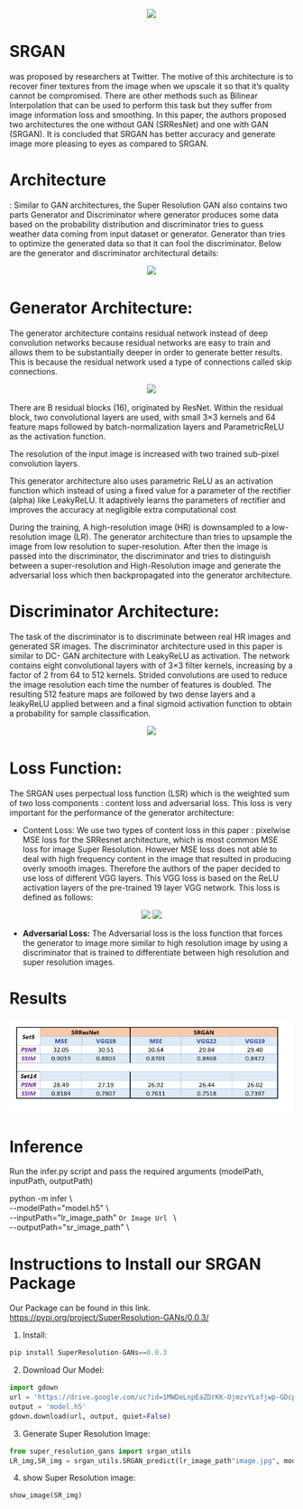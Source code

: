 <p  align="center">
<img src="https://user-images.githubusercontent.com/45875057/147377970-41846090-aeb3-4600-97a3-85566f94f982.png">
</p>


<h1>SRGAN</h1>
<p> was proposed by researchers at Twitter. The motive of this architecture is to recover finer textures from the image when we upscale it so that it’s quality cannot be compromised. There are other methods such as Bilinear Interpolation that can be used to perform this task but they suffer from image information loss and smoothing. In this paper, the authors proposed two architectures the one without GAN (SRResNet) and one with GAN (SRGAN). It is concluded that SRGAN has better accuracy and generate image more pleasing to eyes as compared to SRGAN.</p>
 
<h1>Architecture</h1>
<p>: Similar to GAN architectures, the Super Resolution GAN also contains two parts Generator and Discriminator where generator produces some data based on the probability distribution and discriminator tries to guess weather data coming from input dataset or generator.  Generator than tries to optimize the generated data so that it can fool the discriminator. Below are the generator and discriminator architectural details:</p>
 <p align="center"><img src="https://media.geeksforgeeks.org/wp-content/uploads/20200619230513/SRGAN.jpg"></p>
 
 
 <h1>Generator Architecture:</h1>

<p>The generator architecture contains residual network instead of deep convolution networks because residual networks are easy to train and allows them to be substantially deeper in order to generate better results. This is because the residual network used a type of connections called skip connections.</p>
<p align="center">
<img src="https://www.researchgate.net/profile/Minjun-Li-3/publication/319187018/figure/fig2/AS:529633181667329@1503285798147/Generator-Architecture.png"></p>

<p>There are B residual blocks (16), originated by ResNet. Within the residual block, two convolutional layers are used, with small 3×3 kernels and 64 feature maps followed by batch-normalization layers and ParametricReLU as the activation function.

The resolution of the input image is increased with two trained sub-pixel convolution layers.

This generator architecture also uses parametric ReLU as an activation function which instead of using a fixed value for a parameter of the rectifier (alpha) like LeakyReLU. It adaptively learns the parameters of rectifier and   improves the accuracy at negligible extra computational cost

  During the training, A high-resolution image (HR) is downsampled to a low-resolution image (LR). The generator architecture than tries to upsample the image from low resolution to super-resolution. After then the image is passed into the discriminator, the discriminator and tries to distinguish between a super-resolution and High-Resolution image and generate the adversarial loss which then backpropagated into the generator architecture.</p>
 
 <h1>Discriminator Architecture: </h1>

<p>The task of the discriminator is to discriminate between real HR images and generated SR images.   The discriminator architecture used in this paper is similar to DC- GAN architecture with LeakyReLU as activation. The network contains eight convolutional layers with of 3×3 filter kernels, increasing by a factor of 2 from 64 to 512 kernels. Strided convolutions are used to reduce the image resolution each time the number of features is doubled. The resulting 512 feature maps are followed by two dense layers and a leakyReLU applied between and a final sigmoid activation function to obtain a probability for sample classification.</p> 
 <p align="center">
 <img src="https://user-images.githubusercontent.com/45875057/147367593-46f68e54-8dc6-4c3d-ae8f-d94bb682b621.png"></p>

 <h1>Loss Function:</h1>

<p>The SRGAN uses perpectual loss function (LSR)  which is the weighted sum of two loss components : content loss and adversarial loss. This loss is very important for the performance of the generator architecture:</p>

<ul><li>Content Loss: We use two types of content loss in this paper : pixelwise MSE loss for the SRResnet architecture, which is most common MSE loss for image Super Resolution. However MSE loss does not able to deal with high frequency content in the image that resulted in producing overly smooth images. Therefore the authors of the paper decided to  use loss of different VGG layers. This VGG loss is based on the ReLU activation layers of the pre-trained 19 layer VGG network. This loss is defined as follows:</li></ul> 
 <p align="center">
 <img style="text-align:center;" src="https://media.geeksforgeeks.org/wp-content/uploads/20200611204717/simplecontentloss.PNG">
 <img style="text-align:center;" src="https://user-images.githubusercontent.com/45875057/147368424-329fa6d9-d787-499d-b1a8-77efe6830567.png"></p>

 <ul><li><b>Adversarial Loss:</b> The Adversarial loss is the loss function that forces the generator to image more similar to high resolution image by using a discriminator that is trained to differentiate between high resolution and super resolution images.</li></ul>

<h1 color="green"><b>Results</b></h1>

<p align="center">
 <img src="images/result.PNG">
 
  

<h1 color="green"><b>Inference</b></h1>
<p>Run the infer.py script and pass the required arguments (modelPath, inputPath, outputPath) <br>

python -m infer \ <br>
--modelPath="model.h5" \ <br>
--inputPath="lr_image_path" `Or Image Url ` \ <br>
--outputPath="sr_image_path" \ <br>





<h1 color="green"><b>Instructions to Install our SRGAN Package</b></h1>
<p>Our Package can be found in this link.
 <a href="https://pypi.org/project/SuperResolution-GANs/0.0.3/">https://pypi.org/project/SuperResolution-GANs/0.0.3/</a></p>

1. Install:

```python
pip install SuperResolution-GANs==0.0.3
```
2. Download Our Model:

```python
import gdown
url = 'https://drive.google.com/uc?id=1MWDeLnpEaZDrKK-OjmzvYLxfjwp-GDcp'
output = 'model.h5'
gdown.download(url, output, quiet=False)

```

3. Generate Super Resolution Image:

```python
from super_resolution_gans import srgan_utils
LR_img,SR_img = srgan_utils.SRGAN_predict(lr_image_path"image.jpg", model_path="model.h5")
```
4. show Super Resolution image:

```python
show_image(SR_img)
```






